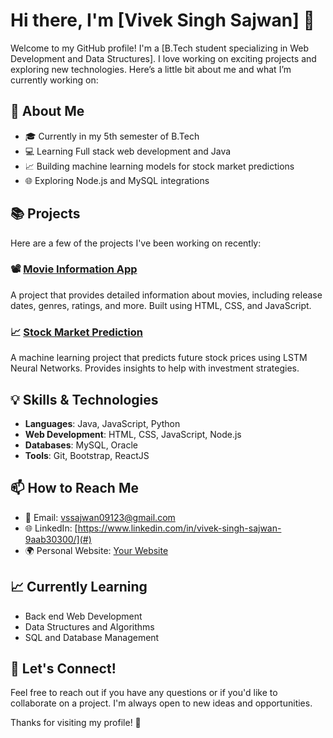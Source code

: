 # Hi there, I'm [Vivek Singh Sajwan] 👋

Welcome to my GitHub profile! I'm a [B.Tech student specializing in Web Development and Data Structures]. I love working on exciting projects and exploring new technologies. Here’s a little bit about me and what I’m currently working on:

## 🌟 About Me
- 🎓 Currently in my 5th semester of B.Tech
- 💻 Learning Full stack web development and Java
- 📈 Building machine learning models for stock market predictions
- 🌐 Exploring Node.js and MySQL integrations

## 📚 Projects
Here are a few of the projects I've been working on recently:

### 📽 [Movie Information App](#)
A project that provides detailed information about movies, including release dates, genres, ratings, and more. Built using HTML, CSS, and JavaScript.

### 📈 [Stock Market Prediction](#)
A machine learning project that predicts future stock prices using LSTM Neural Networks. Provides insights to help with investment strategies.

## 💡 Skills & Technologies
- **Languages**: Java, JavaScript, Python
- **Web Development**: HTML, CSS, JavaScript, Node.js
- **Databases**: MySQL, Oracle
- **Tools**: Git, Bootstrap, ReactJS

## 📫 How to Reach Me
- 📧 Email: [vssajwan09123@gmail.com](mailto:vssajwan09123@gmail.com)
- 🌐 LinkedIn: [https://www.linkedin.com/in/vivek-singh-sajwan-9aab30300/](#)
- 🌍 Personal Website: [Your Website](#)

## 📈 Currently Learning
- Back end Web Development
- Data Structures and Algorithms
- SQL and Database Management

## 💬 Let's Connect!
Feel free to reach out if you have any questions or if you'd like to collaborate on a project. I'm always open to new ideas and opportunities.

Thanks for visiting my profile! 🚀

